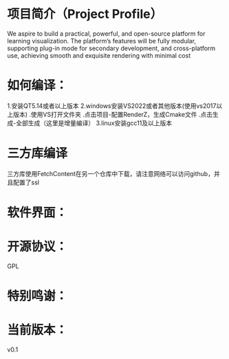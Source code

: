 # 项目简介（Project Profile）              

 We aspire to build a practical, powerful, and open-source platform for learning visualization. The platform’s features will be fully modular, supporting plug-in mode for secondary development, and cross-platform use, achieving smooth and exquisite rendering with minimal cost

# 如何编译：
1.安装QT5.14或者以上版本
2.windows安装VS2022或者其他版本(使用vs2017以上版本)
.使用VS打开文件夹
.点击项目-配置RenderZ，生成Cmake文件
.点击生成-全部生成（这里是增量编译）
3.linux安装gcc11及以上版本

# 三方库编译
三方库使用FetchContent在另一个仓库中下载，请注意网络可以访问github，并且配置了ssl

# 软件界面：


# 开源协议：
GPL

# 特别鸣谢：


# 当前版本：
v0.1